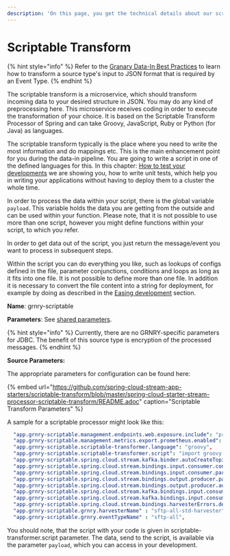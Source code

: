 ```yaml
---
description: 'On this page, you get the technical details about our scriptable transform.'
---
```


# Scriptable Transform

{% hint style="info" %}
Refer to the [Granary Data-In Best Practices](../../../learning-grnry-1/data-in/best-practices-1/) to learn how to transform a source type's input to JSON format that is required by an Event Type.
{% endhint %}

The scriptable transform is a microservice, which should transform incoming data to your desired structure in JSON. You may do any kind of preprocessing here. This microservice receives coding in order to execute the transformation of your choice. It is based on the Scriptable Transform Processor of Spring and can take Groovy, JavaScript, Ruby or Python \(for Java\) as languages.

The scriptable transform typically is the place where you need to write the most information and do mappings etc. This is the main enhancement point for you during the data-in pipeline. You are going to write a script in one of the defined languages for this. In this chapter: [How to test your developments](../../../learning-grnry-1/data-in/best-practices-1/how-to-unit-test-your-developments.md) we are showing you, how to write unit tests, which help you in writing your applications without having to deploy them to a cluster the whole time. 

In order to process the data within your script, there is the global variable `payload`. This variable holds the data you are getting from the outside and can be used within your function. Please note, that it is not possible to use more than one script, however you might define functions within your script, to which you refer.

In order to get data out of the script, you just return the message/event you want to process in subsequent steps.

Within the script you can do everything you like, such as lookups of configs defined in the file, parameter conjunctions, conditions and loops as long as it fits into one file. It is not possible to define more than one file. In addition it is necessary to convert the file content into a string for deployment, for example by doing as described in the [Easing development](../../../learning-grnry-1/data-in/best-practices-1/easing-development.md) section.

**Name**: grnry-scriptable

**Parameters**: See [shared parameters](grnry-components-and-parameters.md).

{% hint style="info" %}
Currently, there are no GRNRY-specific parameters for JDBC. The benefit of this source type is encryption of the processed messages.
{% endhint %}

**Source Parameters:**

The appropriate parameters for configuration can be found here:

{% embed url="https://github.com/spring-cloud-stream-app-starters/scriptable-transform/blob/master/spring-cloud-starter-stream-processor-scriptable-transform/README.adoc" caption="Scriptable Transform Parameters" %}

A sample for a scriptable processor might look like this:

```yaml
  "app.grnry-scriptable.management.endpoints.web.exposure.include": "prometheus,info,health",
  "app.grnry-scriptable.management.metrics.export.prometheus.enabled": true,
  "app.grnry-scriptable.scriptable-transformer.language": "groovy",
  "app.grnry-scriptable.scriptable-transformer.script": "import groovy.json.JsonOutput\\nclass Vertrag {\\n    String kd_nr\\n    String v_nr\\n    String text\\n}\\ndef splittedRow = (new String(payload)).split(',')\\ndef c = new Vertrag()\\nc.kd_nr = splittedRow[0]\\nc.v_nr = splittedRow[1]\\nc.text = splittedRow[2]\\nreturn JsonOutput.toJson(c)",
  "app.grnry-scriptable.spring.cloud.stream.kafka.binder.autoCreateTopics" : true,
  "app.grnry-scriptable.spring.cloud.stream.bindings.input.consumer.concurrency": 3,
  "app.grnry-scriptable.spring.cloud.stream.bindings.input.consumer.partitioned": true,
  "app.grnry-scriptable.spring.cloud.stream.bindings.output.producer.partitionCount": 3,
  "app.grnry-scriptable.spring.cloud.stream.bindings.output.producer.autoAddPartitions": true,
  "app.grnry-scriptable.spring.cloud.stream.kafka.bindings.input.consumer.resetOffsets": true,
  "app.grnry-scriptable.spring.cloud.stream.kafka.bindings.input.consumer.startOffset": "earliest",
  "app.grnry-scriptable.spring.cloud.stream.bindings.harvesterErrors.destination": "grnry_harvester_${grnry.eventTypeName}_error_channel",
  "app.grnry-scriptable.grnry.harvesterName" : "sftp-all-std-harvester",
  "app.grnry-scriptable.grnry.eventTypeName" : "sftp-all",
```

You should note, that the script with your code is given in scriptable-transformer.script parameter. The data, send to the script, is available via the parameter `payload`, which you can access in your development.

